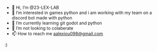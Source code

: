 - 👋 Hi, I’m @23-LEX-LAB
- 👀 I’m interested in games python and i am working with my team on a discord bot made with python
- 🌱 I’m currently learning git godot and python 
- 💞️ I’m not  looking to colaberate
- 📫 How to reach me aalexiou098@gmail.com 

:)


